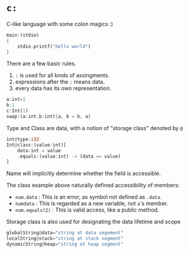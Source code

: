 # `c:`
C-like language with some colon magics :)

```rust
main:(stdio)
{
    stdio.printf("hello world")
}
```

There are a few basic rules.
1. `:` is used for all kinds of assingments.
2. expressions after the `:` means data.
3. every data has its own representation.

```rust
a:int=1
b:1
c:Int(1)
swap:(a:int,b:int){a, b = b, a}
```

Type and Class are data, with a notion of "storage class" denoted by `@`

```rust
int@type:i32
Int@class:(value:int)[
    data:int = value
    .equals:(value:int) -> (data == value)
]
```

Name will implicitly determine whether the field is accessible.

The class example above naturally defined accessibility of members:

- `num.data` : This is an error, as symbol not defined as `.data`.
- `numdata` : This is regarded as a new variable, not `a`'s member.
- `num.equals(2)` : This is valid access, like a public method.

Storage class is also used for designating the data lifetime and scope

```rust
globalString@data="string at data segement"
localString@stack="string at stack segment"
dynamicString@heap="string at heap segment"
```
